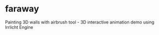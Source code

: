# faraway
Painting 3D walls with airbrush tool - 3D interactive animation demo using Irrlicht Engine
